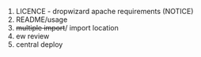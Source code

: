 1. LICENCE - dropwizard apache requirements (NOTICE)
1. README/usage
1. ~~multiple import~~/ import location
1. ew review
1. central deploy
